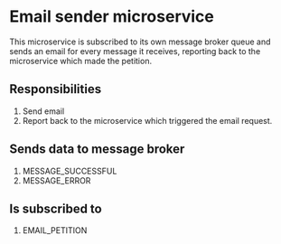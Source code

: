# Email sender microservice

This microservice is subscribed to its own message broker queue and sends an
email for every message it receives, reporting back to the microservice which
made the petition.

## Responsibilities

1. Send email
2. Report back to the microservice which triggered the email request.

## Sends data to message broker

1. MESSAGE_SUCCESSFUL
2. MESSAGE_ERROR

## Is subscribed to

1. EMAIL_PETITION
